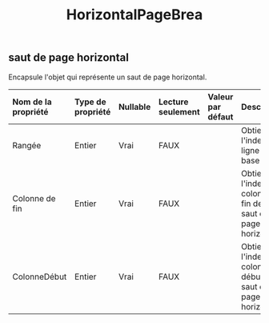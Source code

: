 ﻿---
title: HorizontalPageBrea
second_title: Aspose.Cells Cloud Documen
type: docs
url: /fr/specification/model/horizontalpagebreak/
description: "Aspose.Cells Spécification du modèle cloud : HorizontalPageBreak. Gérez sans effort Excel et d'autres feuilles de calcul avec des fonctionnalités telles que l'ouverture, la génération, l'édition, le fractionnement, la fusion, la comparaison et la conversion."
kwords: Excel, Office, feuille de calcul, Cloud REST API, saut de page horizontal
weight: 50
---
## **saut de page horizontal**

 Encapsule l'objet qui représente un saut de page horizontal.

| Nom de la propriété| Type de propriété| Nullable| Lecture seulement| Valeur par défaut| Description|
|:- |:- |:- |:- |:- |:- |
| Rangée| Entier| Vrai| FAUX|| Obtient l'index de ligne de base zéro.|
| Colonne de fin| Entier| Vrai| FAUX|| Obtient l'index de colonne de fin de ce saut de page horizontal.|
| ColonneDébut| Entier| Vrai| FAUX|| Obtient l'index de la colonne de début de ce saut de page horizontal.|

